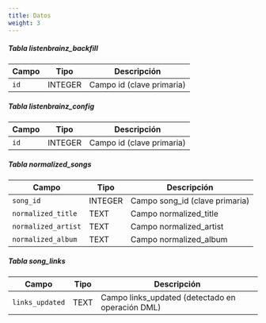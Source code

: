 ```yaml
---
title: Datos
weight: 3
---
```


##### Tabla listenbrainz_backfill

| Campo | Tipo | Descripción |
| ----- | ---- | ----------- |
| `id` | INTEGER | Campo id (clave primaria) |

##### Tabla listenbrainz_config

| Campo | Tipo | Descripción |
| ----- | ---- | ----------- |
| `id` | INTEGER | Campo id (clave primaria) |

##### Tabla normalized_songs

| Campo | Tipo | Descripción |
| ----- | ---- | ----------- |
| `song_id` | INTEGER | Campo song_id (clave primaria) |
| `normalized_title` | TEXT | Campo normalized_title |
| `normalized_artist` | TEXT | Campo normalized_artist |
| `normalized_album` | TEXT | Campo normalized_album |

##### Tabla song_links

| Campo | Tipo | Descripción |
| ----- | ---- | ----------- |
| `links_updated` | TEXT | Campo links_updated (detectado en operación DML) |